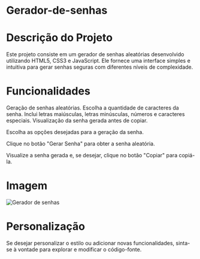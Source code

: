 # Gerador-de-senhas

# Descrição do Projeto
Este projeto consiste em um gerador de senhas aleatórias desenvolvido utilizando HTML5, CSS3 e JavaScript. Ele fornece uma interface simples e intuitiva para gerar senhas seguras com diferentes níveis de complexidade.

# Funcionalidades
Geração de senhas aleatórias.
Escolha a quantidade de caracteres da senha.
Inclui letras maiúsculas, letras minúsculas, números e caracteres especiais.
Visualização da senha gerada antes de copiar.

Escolha as opções desejadas para a geração da senha.

Clique no botão "Gerar Senha" para obter a senha aleatória.

Visualize a senha gerada e, se desejar, clique no botão "Copiar" para copiá-la.

# Imagem
![Gerador de senhas](https://github.com/Cassiano-Hoffmann/Gerador-de-senhas/assets/117099774/f17cd8b4-ab6a-4f0a-a7d3-7bfbd2dd1410)

# Personalização
Se desejar personalizar o estilo ou adicionar novas funcionalidades, sinta-se à vontade para explorar e modificar o código-fonte.
